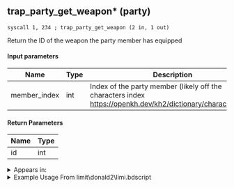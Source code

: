 ## trap_party_get_weapon* (party)

`syscall 1, 234 ; trap_party_get_weapon (2 in, 1 out)`

Return the ID of the weapon the party member has equipped

#### Input parameters
| Name | Type | Description
|------|------|------------
| member_index   | int   | Index of the party member (likely off the characters index https://openkh.dev/kh2/dictionary/characters.html


#### Return Parameters
| Name | Type
|------|-----
| id   | int   


<details>
	<summary>Appears in:</summary>
| filename | Entity (obj)
|----------|-------------
| limit\donald2\limi.bdscript       |           
| limit\donald2_wi\limi.bdscript       |           
| limit\goofy2\limi.bdscript       |           
| limit\goofy2_wi\limi.bdscript       |           
| limit\riku\limi.bdscript       |           
| limit\simba\limi.bdscript       |           
| limit\trinity\limi.bdscript       |           
| limit\trinity_wi\limi.bdscript       |           
| limit\tron\limi.bdscript       |           
| obj\B_EX100\b_ex.bdscript       | ((B) Twilight Thorn)          
| obj\B_EX170_LAST\b_ex.bdscript       | ((B) Xemnas (Final))          
| obj\B_EX170_LAST_LV99\b_ex.bdscript       | ((B99) Xemnas (Final) (Limit Cut The World of Nothing)?)          
| obj\P_CA000\p_ca.bdscript       | ((P) Jack Sparrow)          
| obj\P_CA000_HUMAN\p_ca.bdscript       | ((P) Jack Sparrow (human))          
| obj\P_CA000_HUMAN_LOW\p_ca.bdscript       | ((P) Jack Sparrow (human) (LOW))          
| obj\P_CA000_LOW\p_ca.bdscript       | ((P) Jack Sparrow (LOW))          
| obj\P_EX030\p_ex.bdscript       | ((P) Goofy)          
| obj\P_EX030_NM\p_ex.bdscript       | ((P) Goofy (NM))          
| obj\P_EX030_TR\p_ex.bdscript       | ((N) Goofy (TR))          
| obj\P_EX030_XM\p_ex.bdscript       | ((P) Goofy (XM))          
| obj\P_EX100_KH1F\limi.bdscript       | ((P) Sora (Limit))          
| obj\P_EX100_NM_KH1F\limi.bdscript       | ((P) Sora (NM) (Limit))          
| obj\P_EX100_TR_KH1F\limi.bdscript       | ((P) Sora (TR) (Limit))          
| obj\P_EX100_WI_KH1F\limi.bdscript       | ((P) Sora (WI) (Limit))          
| obj\P_EX100_XM_KH1F\limi.bdscript       | ((P) Sora (XM) (Limit))          
| obj\P_TR000\p_tr.bdscript       | ((P) Tron)          
| obj\P_WI030\p_ex.bdscript       | ((P) Goofy (WI))          

</details>

<details>
	<summary>Example Usage From limit\donald2\limi.bdscript</summary>
```
L6058:
 popToSp 0
 pushFromPWp W72
 fetchValue 0
 pushFromFSp 0
 pushImm 254
 pushImmf 8
 syscall 2, 47 ; trap_limit_motion_start (4 in, 1 out)
 popToSp 32
 pushFromFSp 0
 pushFromPWp W72
 pushImm 4
 add 
 pushImm 140
 pushImm 0
 pushImm 0
 pushImm 0
 syscall 1, 18 ; trap_obj_attach (6 in, 0 out)
 pushFromPSp 16
 pushImmf 0
 pushImmf -1.570796
 pushImmf -1.570796
 pushImmf 1
 gosub 12, L2313
 pushFromFSp 0
 pushFromPSp 16
 syscall 1, 79 ; trap_obj_set_dir (2 in, 0 out)
 pushFromPSp 16
 pushImmf 1
 gosub 12, L2293
 pushFromFSp 0
 pushFromPSp 16
 syscall 1, 148 ; trap_obj_set_pos (2 in, 0 out)
 halt 
 pushFromPWp W72
 pushImm 268
 add 
 pushFromFSp 0
 pushImm 0
 syscall 1, 234 ; trap_party_get_weapon (2 in, 1 out)
 gosub 12, L221
 pushFromPWp W72
 pushImm 268
 add 
 pushFromFSp 0
 gosub 12, L6188
 pushFromFSp 0
 gosub 12, L6211
```
</details>

